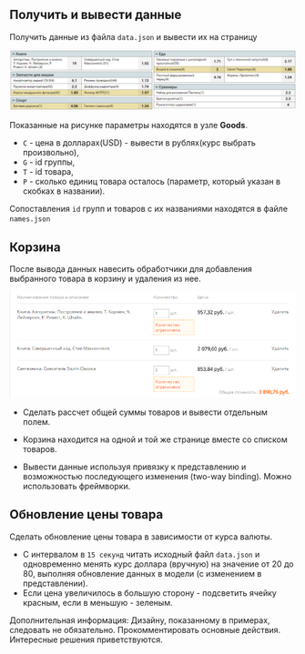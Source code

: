 ﻿## Получить и вывести данные

Получить данные из файла `data.json` и вывести их на страницу

![](Example.png)

Показанные на рисунке параметры находятся в узле **Goods**.

- `C` - цена в долларах(USD) - вывести в рублях(курс выбрать произвольно),
- `G` - id группы,
- `T` - id товара,
- `P` - сколько единиц товара осталось (параметр, который указан в скобках в названии).

Сопоставления `id` групп и товаров с их названиями находятся в файле `names.json`

## Корзина

После вывода данных навесить обработчики для добавления выбранного товара в корзину и удаления из нее.

![](Cart.png)

- Сделать рассчет общей суммы товаров и вывести отдельным полем.

- Корзина находится на одной и той же странице вместе со списком товаров.

- Вывести данные используя привязку к представлению и возможностью последующего изменения (two-way binding). Можно использовать фреймворки.

## Обновление цены товара

Сделать обновление цены товара в зависимости от курса валюты.

- С интервалом в `15 секунд` читать исходный файл `data.json` и одновременно менять курс доллара (вручную) на значение от 20 до 80, выполняя обновление данных в модели (с изменением в представлении).
- Если цена увеличилось в большую сторону - подсветить ячейку красным, если в меньшую - зеленым.

Дополнительная информация: Дизайну, показанному в примерах, следовать не обязательно. Прокомментировать основные действия. Интересные решения приветствуются.
